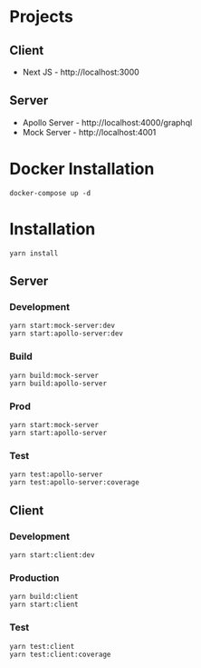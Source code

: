 # Projects

## Client

- Next JS - http://localhost:3000

## Server

- Apollo Server - http://localhost:4000/graphql
- Mock Server - http://localhost:4001

# Docker Installation

```
docker-compose up -d
```

# Installation

```
yarn install
```

## Server

### Development

```
yarn start:mock-server:dev
yarn start:apollo-server:dev
```

### Build

```
yarn build:mock-server
yarn build:apollo-server
```

### Prod

```
yarn start:mock-server
yarn start:apollo-server
```

### Test

```
yarn test:apollo-server
yarn test:apollo-server:coverage
```

## Client

### Development

```
yarn start:client:dev
```

### Production

```
yarn build:client
yarn start:client
```

### Test

```
yarn test:client
yarn test:client:coverage
```
